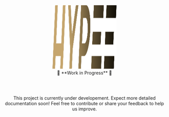 <div align='center'>

<img src="./assets/brand/logo.svg" width=200 height=200>

<!-- <h3>Workflow is a Flutter application designed for workflow management in laundry services by monitoring and collecting data on client laundry, through real-time reporting on service times and breaks.</h3> -->

<div align="center">
🚧 **Work in Progress** 🚧

<br><br>

This project is currently under developement. Expect more detailed documentation soon! Feel free to contribute or share your feedback to help us improve.
</div>

<!-- ### Navigation

[Overview](#overview) | [UI Showcase](#ui-showcase) | [Features](#features) | [Technologies used](#technologies-used)

Read in different languages:
<br>

![PL](./assets/icons/icons8-poland-32.png)[](./README.POLISH.md) ![EN](./assets/icons/icons8-usa-32.png)[](./README.md)

</div>

## Overview

<div align='justify'>
This project is a tablet-based application designed to streamline workflow management in laundry services. It serves as a tool for monitoring and collecting data on the time spent on each client's laundry, including work durations and breaks.

Integrating with an API, the application fetches client data and uploads reports on service times, break durations, and reasons for breaks, enhancing operational efficiency and transparency.

The app was first written roughly two years ago per client's request, as I was using setState for everything back then you can imagine how unreadable and unmaintable it was. About a year ago it was rewritten using Bloc architecture.
</div>

<br>

## UI Showcase

🚧 **Work in Progress** 🚧

This project is currently under development, and the UI showcase will be updated at a later stage.

<details>

<summary> Screenshots </summary>

<br>

<div align="center">

</div>

</details>

<details>

<summary>GIFs</summary>

</details>

<br>

## Features

- **Client Data Integration**: Fetches client information from an API for easy access.
- **Time Tracking**: Records how long each client's laundry takes to process.
- **Break Monitoring**: Keeps track of breaks, including how long they last and their reason.
- **Data Reporting**: Sends reports on service times and breaks back to the management or for record-keeping.
- **Local Storage for Incomplete Reports**: Utilizes local storage to save reports that have missing information. These can be completed and reviewed before being sent to the server, ensuring data accuracy and completeness.

<br>

## Technologies Used

This project leverages following major libraries:

- **Bloc** for state management: [Bloc on GitHub](https://github.com/felangel/bloc)
- **very_good_cli** for project generation: [very_good_cli on GitHub](https://github.com/VeryGoodOpenSource/very_good_cli)
- **GoRouter** for navigation: [GoRouter on GitHub](https://github.com/csells/go_router)
- **Freezed** for models code generation: [Freezed on GitHub](https://github.com/rrousselGit/freezed)
- **Hive** for local storage: [Hive on GitHub](https://github.com/hivedb/hive) -->
